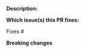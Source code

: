 <!--  Thank you for sending a pull request! Please take a moment to review the following:

- If this is your first contribution, please read our guide for new contributors https://github.com/openpgpjs/openpgpjs/blob/main/NEW-CONTRIBUTORS.md and our general contributing guide https://github.com/openpgpjs/openpgpjs/blob/main/CONTRIBUTING.md
- Make sure that you have added or run the appropriate tests https://github.com/openpgpjs/openpgpjs/blob/main/CONTRIBUTING.md#testing
- If your PR is not finished, please mark it as a draft
-->

**Description:**
<!-- Explain what this PR does and why we need it -->

**Which issue(s) this PR fixes:**
<!--
*Automatically closes linked issue when PR is merged.
Usage: `Fixes #<issue number>`, or `Fixes (paste link of issue)`.
-->
Fixes #

**Breaking changes**
<!-- Does this PR introduce any breaking changes? If so, list which ones -->
